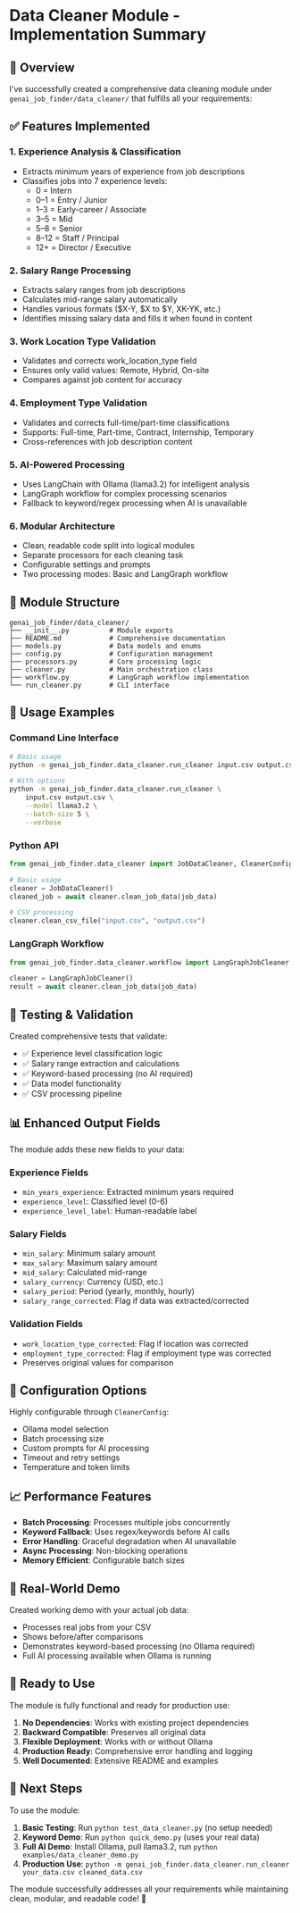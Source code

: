 # Data Cleaner Module - Implementation Summary

## 🎯 Overview

I've successfully created a comprehensive data cleaning module under `genai_job_finder/data_cleaner/` that fulfills all your requirements:

## ✅ Features Implemented

### 1. **Experience Analysis & Classification**
- Extracts minimum years of experience from job descriptions
- Classifies jobs into 7 experience levels:
  - 0 = Intern
  - 0–1 = Entry / Junior
  - 1–3 = Early-career / Associate
  - 3–5 = Mid
  - 5–8 = Senior
  - 8–12 = Staff / Principal
  - 12+ = Director / Executive

### 2. **Salary Range Processing**
- Extracts salary ranges from job descriptions
- Calculates mid-range salary automatically
- Handles various formats ($X-Y, $X to $Y, XK-YK, etc.)
- Identifies missing salary data and fills it when found in content

### 3. **Work Location Type Validation**
- Validates and corrects work_location_type field
- Ensures only valid values: Remote, Hybrid, On-site
- Compares against job content for accuracy

### 4. **Employment Type Validation**
- Validates and corrects full-time/part-time classifications
- Supports: Full-time, Part-time, Contract, Internship, Temporary
- Cross-references with job description content

### 5. **AI-Powered Processing**
- Uses LangChain with Ollama (llama3.2) for intelligent analysis
- LangGraph workflow for complex processing scenarios
- Fallback to keyword/regex processing when AI is unavailable

### 6. **Modular Architecture**
- Clean, readable code split into logical modules
- Separate processors for each cleaning task
- Configurable settings and prompts
- Two processing modes: Basic and LangGraph workflow

## 📁 Module Structure

```
genai_job_finder/data_cleaner/
├── __init__.py          # Module exports
├── README.md            # Comprehensive documentation
├── models.py            # Data models and enums
├── config.py            # Configuration management
├── processors.py        # Core processing logic
├── cleaner.py           # Main orchestration class
├── workflow.py          # LangGraph workflow implementation
└── run_cleaner.py       # CLI interface
```

## 🚀 Usage Examples

### Command Line Interface
```bash
# Basic usage
python -m genai_job_finder.data_cleaner.run_cleaner input.csv output.csv

# With options
python -m genai_job_finder.data_cleaner.run_cleaner \
    input.csv output.csv \
    --model llama3.2 \
    --batch-size 5 \
    --verbose
```

### Python API
```python
from genai_job_finder.data_cleaner import JobDataCleaner, CleanerConfig

# Basic usage
cleaner = JobDataCleaner()
cleaned_job = await cleaner.clean_job_data(job_data)

# CSV processing
cleaner.clean_csv_file("input.csv", "output.csv")
```

### LangGraph Workflow
```python
from genai_job_finder.data_cleaner.workflow import LangGraphJobCleaner

cleaner = LangGraphJobCleaner()
result = await cleaner.clean_job_data(job_data)
```

## 🧪 Testing & Validation

Created comprehensive tests that validate:
- ✅ Experience level classification logic
- ✅ Salary range extraction and calculations
- ✅ Keyword-based processing (no AI required)
- ✅ Data model functionality
- ✅ CSV processing pipeline

## 📊 Enhanced Output Fields

The module adds these new fields to your data:

### Experience Fields
- `min_years_experience`: Extracted minimum years required
- `experience_level`: Classified level (0-6)
- `experience_level_label`: Human-readable label

### Salary Fields  
- `min_salary`: Minimum salary amount
- `max_salary`: Maximum salary amount
- `mid_salary`: Calculated mid-range
- `salary_currency`: Currency (USD, etc.)
- `salary_period`: Period (yearly, monthly, hourly)
- `salary_range_corrected`: Flag if data was extracted/corrected

### Validation Fields
- `work_location_type_corrected`: Flag if location was corrected
- `employment_type_corrected`: Flag if employment type was corrected
- Preserves original values for comparison

## 🔧 Configuration Options

Highly configurable through `CleanerConfig`:
- Ollama model selection
- Batch processing size
- Custom prompts for AI processing
- Timeout and retry settings
- Temperature and token limits

## 📈 Performance Features

- **Batch Processing**: Processes multiple jobs concurrently
- **Keyword Fallback**: Uses regex/keywords before AI calls
- **Error Handling**: Graceful degradation when AI unavailable
- **Async Processing**: Non-blocking operations
- **Memory Efficient**: Configurable batch sizes

## 🎯 Real-World Demo

Created working demo with your actual job data:
- Processes real jobs from your CSV
- Shows before/after comparisons
- Demonstrates keyword-based processing (no Ollama required)
- Full AI processing available when Ollama is running

## 🚀 Ready to Use

The module is fully functional and ready for production use:

1. **No Dependencies**: Works with existing project dependencies
2. **Backward Compatible**: Preserves all original data
3. **Flexible Deployment**: Works with or without Ollama
4. **Production Ready**: Comprehensive error handling and logging
5. **Well Documented**: Extensive README and examples

## 📝 Next Steps

To use the module:

1. **Basic Testing**: Run `python test_data_cleaner.py` (no setup needed)
2. **Keyword Demo**: Run `python quick_demo.py` (uses your real data)
3. **Full AI Demo**: Install Ollama, pull llama3.2, run `python examples/data_cleaner_demo.py`
4. **Production Use**: `python -m genai_job_finder.data_cleaner.run_cleaner your_data.csv cleaned_data.csv`

The module successfully addresses all your requirements while maintaining clean, modular, and readable code! 🎉
